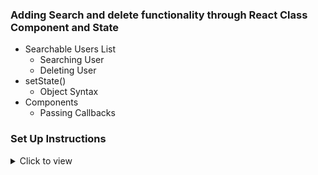 ### Adding Search and delete functionality through React Class Component and State

- Searchable Users List
  - Searching User
  - Deleting User
- setState() 
  - Object Syntax
- Components
  - Passing Callbacks

### Set Up Instructions

<details>
<summary>Click to view</summary>

- Download dependencies by running `npm install`
- Start up the app using `npm start`
</details>

